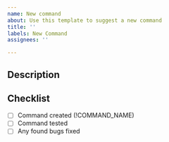 ```yaml
---
name: New command
about: Use this template to suggest a new command
title: ''
labels: New Command
assignees: ''

---
```


Description
-------------


Checklist
-------------
- [ ] Command created (!COMMAND_NAME)
- [ ] Command tested
- [ ] Any found bugs fixed
